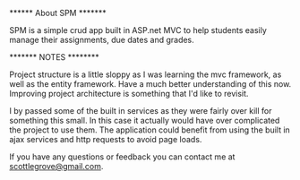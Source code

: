 
******  About SPM  *******

SPM is a simple crud app built in ASP.net MVC to help students easily manage their assignments, due dates and grades. 


******* NOTES ********

Project structure is a little sloppy as I was learning the mvc framework, as well as the entity framework. Have a much better understanding of this now.
Improving project architecture is something that I'd like to revisit. 

I by passed some of the built in services as they were fairly over kill for something this small. In this case it actually would have over complicated 
the project to use them. The application could benefit from using the built in ajax services and http requests to avoid page loads. 

If you have any questions or feedback you can contact me at scottlegrove@gmail.com.